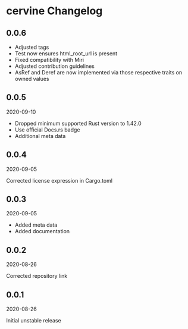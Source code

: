 # cervine Changelog

## 0.0.6

* Adjusted tags
* Test now ensures html_root_url is present
* Fixed compatibility with Miri
* Adjusted contribution guidelines
* AsRef and Deref are now implemented via those respective traits on owned values

## 0.0.5

2020-09-10

* Dropped minimum supported Rust version to 1.42.0
* Use official Docs.rs badge
* Additional meta data

## 0.0.4

2020-09-05

Corrected license expression in Cargo.toml

## 0.0.3

2020-09-05

* Added meta data
* Added documentation

## 0.0.2

2020-08-26

Corrected repository link

## 0.0.1

2020-08-26

Initial unstable release
